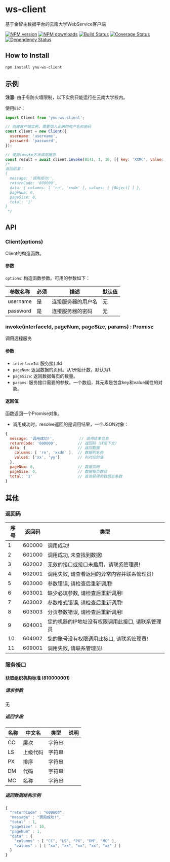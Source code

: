 # ws-client
基于金智主数据平台的云南大学WebService客户端

[![NPM version](http://img.shields.io/npm/v/ynu-ws-client.svg?style=flat-square)](https://www.npmjs.com/package/ynu-ws-client)
[![NPM downloads](http://img.shields.io/npm/dm/ynu-ws-client.svg?style=flat-square)](https://www.npmjs.com/package/ynu-ws-client)
[![Build Status](http://img.shields.io/travis/ynu/ws-client/master.svg?style=flat-square)](https://travis-ci.org/ynu/ws-client)
[![Coverage Status](https://img.shields.io/coveralls/ynu/ws-client.svg?style=flat-square)](https://coveralls.io/github/ynu/ws-client)
[![Dependency Status](http://img.shields.io/david/dev/ynu/ws-client.svg?style=flat-square)](https://david-dm.org/ynu/ws-client#info=devDependencies)


## How to Install
`npm install ynu-ws-client`

## 示例

**注意:** 由于有防火墙限制，以下实例只能运行在云南大学校内。

使用`ES7`：
```javascript
import Client from 'ynu-ws-client';

// 创建客户端实例，需要填入正确的用户名和密码
const client = new Client({
  username: 'username',
  password: 'password',
});

// 使用invoke方法调用服务
const result = await client.invoke(8141, 1, 10, [{ key: 'XXMC', value: '云南大学' }]);
/*
返回结果：
{
  message: '调用成功!',
  returnCode: '600000',
  data: { columns: [ 'rn', 'xxdm' ], values: [ [Object] ] },
  pageNum: 0,
  pageSize: 0,
  total: '1'
}
 */
```

## API
### Client(options)
Client的构造函数。

#### 参数
`options`: 构造函数参数。可用的参数如下：

| 参数名称 | 必须 | 描述 | 默认值 |
| --- | --- | --- | --- |
| username | 是 | 连接服务器的用户名 | 无 |
| password | 是 | 连接服务器的密码 | 无 |

### invoke(interfaceId, pageNum, pageSize, params) : Promise
调用远程服务

#### 参数
- `interfaceId`: 服务接口Id
- `pageNum`: 返回数据的页码。从1开始计数，默认为1.
- `pageSize`: 返回数据每页的数量。
- `params`: 服务接口需要的参数。一个数组，其元素是包含key和value属性的对象。

#### 返回值
函数返回一个Promise对象。
- 调用成功时，resolve返回的是调用结果，一个JSON对象：
```javascript
{
  message: '调用成功!',           // 调用结果信息
  returnCode: '600000',         // 返回码（详见下文）
  data: {                       // 返回数据
    columns: [ 'rn', 'xxdm' ],  // 数据列名称
    values: ['xx', 'yy']        // 列对应的值
  },
  pageNum: 0,                   // 数据页码
  pageSize: 0,                  // 数据每页数目
  total: '1'                    // 查询获得的数据总条数
}
```

## 其他
### 返回码

| 序号 | 返回码 | 类型 |
| --- | --- | --- |
| 1 | 600000 | 调用成功! |
| 2 | 601000 | 调用成功, 未查找到数据! |
| 3 | 602002 | 无效的接口或接口未启用，请联系管理员! |
| 4 | 602001 | 调用失败, 请查看返回的异常内容并联系管理员! |
| 5 | 603000 | 参数错误, 请检查后重新调用! |
| 6 | 603001 | 缺少必填参数, 请检查后重新调用! |
| 7 | 603002 | 参数格式错误, 请检查后重新调用! |
| 8 | 603003 | 分页参数错误, 请检查后重新调用! |
| 9 | 604001 | 您的机器的IP地址没有权限调用此接口, 请联系管理员 |
| 10 | 604002 | 您的账号没有权限调用此接口, 请联系管理员! |
| 11 | 609001 | 调用失败, 请联系管理员! |

### 服务接口


#### 获取组织机构标准 (810000001)
##### 请求参数
无
##### 返回字段

| 名称 | 中文名 |类型 | 说明 |
| --- | --- | --- | --- |
| CC | 层次 | 字符串 |  |
| LS | 上级代码 | 字符串 |  |
| PX | 排序 | 字符串 |  |
| DM | 代码 | 字符串 |  |
| MC | 名称 | 字符串 |  |


##### 返回数据结构示例
```javascript
{
  "returnCode" : "600000",
  "message" : "调用成功!",
  "total" : 1,
  "pageSize" : 10,
  "pageNum" : 1,
  "data" : {
    "columns" : [ "CC", "LS", "PX", "DM", "MC" ],
    "values" : [ [ "xx", "xx", "xx", "xx", "xx" ] ]
  }
}
```
